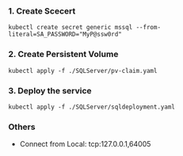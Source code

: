 ### 1. Create Scecert
```
kubectl create secret generic mssql --from-literal=SA_PASSWORD="MyP@ssw0rd"
```

### 2. Create Persistent Volume
```
kubectl apply -f ./SQLServer/pv-claim.yaml
```

### 3. Deploy the service
```
kubectl apply -f ./SQLServer/sqldeployment.yaml
```

### Others
- Connect from Local: tcp:127.0.0.1,64005
